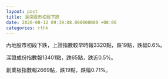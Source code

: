 ```yaml
---
layout: post
title: 滬深股市初段下跌
date: 2020-08-12 09:39:08.000000000 +08:00
categories: rthk
---
```


內地股市初段下跌，上證指數較早時報3320點，跌19點，跌幅0.6%。

深證成份指數報13401點，跌65點，跌近0.5%。

創業板指數報2669點，跌19點，跌幅0.71%。
